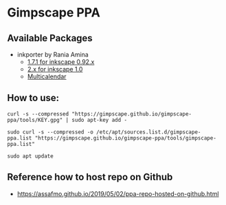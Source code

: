 # Gimpscape PPA

## Available Packages

- inkporter by Rania Amina 
  - [1.7.1 for inkscape 0.92.x](tools/inkporter_1.7.1_amd64.deb)
  - [2.x for inkscape 1.0](tools/inkporter_2.4.5_amd64.deb)
  - [Multicalendar](tools/multicalendar_1.2.1_amd64.deb)

## How to use:

`curl -s --compressed "https://gimpscape.github.io/gimpscape-ppa/tools/KEY.gpg" | sudo apt-key add -`

`sudo curl -s --compressed -o /etc/apt/sources.list.d/gimpscape-ppa.list "https://gimpscape.github.io/gimpscape-ppa/tools/gimpscape-ppa.list"`

`sudo apt update`

## Reference how to host repo on Github

- https://assafmo.github.io/2019/05/02/ppa-repo-hosted-on-github.html

